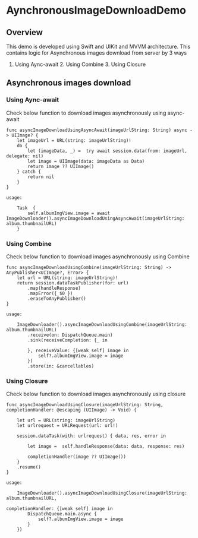 # AynchronousImageDownloadDemo

## Overview

This demo is developed using Swift and UIKit and MVVM architecture. 
This contains logic for Asynchronous images download from server by 3 ways
1. Using Aync-await 2. Using Combine 3. Using Closure

## Asynchronous images download

### Using Aync-await

Check below function to download images asynchronously using async-await

    func asyncImageDownloadUsingAsyncAwait(imageUrlString: String) async -> UIImage? {
        let imageUrl = URL(string: imageUrlString)!
        do {
            let (imageData, _) =  try await session.data(from: imageUrl, delegate: nil)
            let image = UIImage(data: imageData as Data)
            return image ?? UIImage()
        } catch {
            return nil
        }
    }
    
    usage:
    
        Task  {
            self.albumImgView.image = await ImageDownloader().asyncImageDownloadUsingAsyncAwait(imageUrlString: album.thumbnailURL)
        }

### Using Combine

Check below function to download images asynchronously using Combine

    func asyncImageDownloadUsingCombine(imageUrlString: String) -> AnyPublisher<UIImage?, Error> {
        let url = URL(string: imageUrlString)!
        return session.dataTaskPublisher(for: url)
            .map(handleResponse)
            .mapError({ $0 })
            .eraseToAnyPublisher()
    }

    usage:

        ImageDownloader().asyncImageDownloadUsingCombine(imageUrlString: album.thumbnailURL)
            .receive(on: DispatchQueue.main)
            .sink(receiveCompletion: {_ in
                
            }, receiveValue: {[weak self] image in
                self?.albumImgView.image = image
            })
            .store(in: &cancellables)

### Using Closure

Check below function to download images asynchronously using closure

    func asyncImageDownloadUsingClosure(imageUrlString: String, completionHandler: @escaping (UIImage) -> Void) {
        
        let url = URL(string: imageUrlString)
        let urlrequest = URLRequest(url: url!)
        
        session.dataTask(with: urlrequest) { data, res, error in
            
            let image =  self.handleResponse(data: data, response: res)
          
            completionHandler(image ?? UIImage())
        }
        .resume()
    }

    usage:
    
        ImageDownloader().asyncImageDownloadUsingClosure(imageUrlString: album.thumbnailURL,
                                                         completionHandler: {[weak self] image in
            DispatchQueue.main.async {
                self?.albumImgView.image = image
            }
        })
